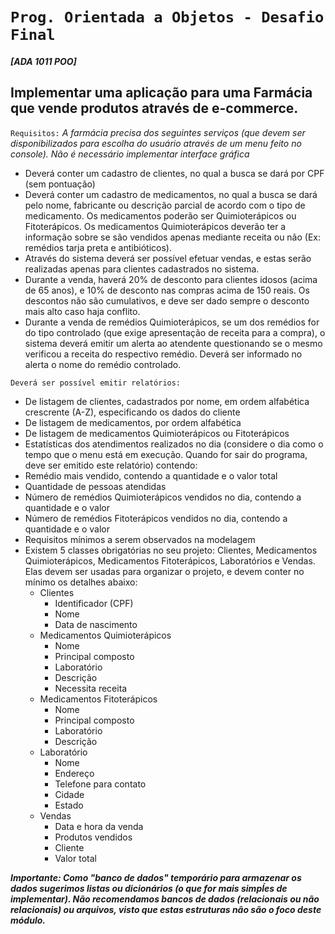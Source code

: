 # `Prog. Orientada a Objetos - Desafio Final`
####   _[ADA 1011 POO]_

## Implementar uma aplicação para uma Farmácia que vende produtos através de e-commerce.
  
`Requisitos:`
_A farmácia precisa dos seguintes serviços (que devem ser disponibilizados para escolha do usuário através de um menu feito no console). 
 Não é necessário implementar interface gráfica_

+ Deverá conter um cadastro de clientes, no qual a busca se dará por CPF (sem pontuação)
+ Deverá conter um cadastro de medicamentos, no qual a busca se dará pelo nome, fabricante ou descrição parcial de acordo com o tipo de medicamento. Os medicamentos poderão ser Quimioterápicos ou Fitoterápicos. Os medicamentos Quimioterápicos deverão ter a informação sobre se são vendidos apenas mediante receita ou não (Ex: remédios tarja preta e antibióticos).
+ Através do sistema deverá ser possível efetuar vendas, e estas serão realizadas apenas para clientes cadastrados no sistema.
+ Durante a venda, haverá 20% de desconto para clientes idosos (acima de 65 anos), e 10% de desconto nas compras acima de 150 reais. Os descontos não são cumulativos, e deve ser dado sempre o desconto mais alto caso haja conflito.
+ Durante a venda de remédios Quimioterápicos, se um dos remédios for do tipo controlado (que exige apresentação de receita para a compra), o sistema deverá emitir um alerta ao atendente questionando se o mesmo verificou a receita do respectivo remédio. Deverá ser informado no alerta o nome do remédio controlado.

`Deverá ser possível emitir relatórios:`
* De listagem de clientes, cadastrados por nome, em ordem alfabética crescrente (A-Z), especificando os dados do cliente
* De listagem de medicamentos, por ordem alfabética
* De listagem de medicamentos Quimioterápicos ou Fitoterápicos
* Estatísticas dos atendimentos realizados no dia (considere o dia como o tempo que o menu está em execução. Quando for sair do programa, deve ser emitido este relatório) contendo:
* Remédio mais vendido, contendo a quantidade e o valor total
* Quantidade de pessoas atendidas
* Número de remédios Quimioterápicos vendidos no dia, contendo a quantidade e o valor
* Número de remédios Fitoterápicos vendidos no dia, contendo a quantidade e o valor
* Requisitos mínimos a serem observados na modelagem
* Existem 5 classes obrigatórias no seu projeto: Clientes, Medicamentos Quimioterápicos, Medicamentos Fitoterápicos, Laboratórios e Vendas. Elas devem ser usadas para organizar o projeto, e devem conter no mínimo os detalhes abaixo:
	+ Clientes
		* Identificador (CPF)
		* Nome
		* Data de nascimento
 	+ Medicamentos Quimioterápicos
		* Nome
		* Principal composto
		* Laboratório
		* Descrição
		* Necessita receita
	+ Medicamentos Fitoterápicos
		* Nome
		* Principal composto
		* Laboratório
		* Descrição
	+ Laboratório
		* Nome
		* Endereço
		* Telefone para contato
		* Cidade
		* Estado
	+ Vendas
		* Data e hora da venda
		* Produtos vendidos
		* Cliente
		* Valor total

**_Importante:
Como "banco de dados" temporário para armazenar os dados sugerimos listas ou dicionários (o que for mais simpĺes de implementar). Não recomendamos bancos de dados (relacionais ou não relacionais) ou arquivos, visto que estas estruturas não são o foco deste módulo._**
